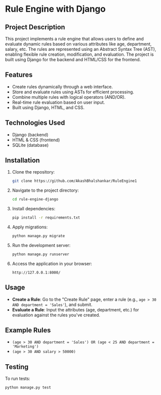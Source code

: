# Rule Engine with Django

## Project Description
This project implements a rule engine that allows users to define and evaluate dynamic rules based on various attributes like age, department, salary, etc. The rules are represented using an Abstract Syntax Tree (AST), enabling flexible rule creation, modification, and evaluation. The project is built using Django for the backend and HTML/CSS for the frontend.

## Features
- Create rules dynamically through a web interface.
- Store and evaluate rules using ASTs for efficient processing.
- Combine multiple rules with logical operators (AND/OR).
- Real-time rule evaluation based on user input.
- Built using Django, HTML, and CSS.

## Technologies Used
- Django (backend)
- HTML & CSS (frontend)
- SQLite (database)

## Installation
1. Clone the repository:
    ```bash
    git clone https://github.com/AkashBhalshankar/RuleEngine1
    ```

2. Navigate to the project directory:
    ```bash
    cd rule-engine-django
    ```

3. Install dependencies:
    ```bash
    pip install -r requirements.txt
    ```

4. Apply migrations:
    ```bash
    python manage.py migrate
    ```

5. Run the development server:
    ```bash
    python manage.py runserver
    ```

6. Access the application in your browser:
    ```
    http://127.0.0.1:8000/
    ```

## Usage
- **Create a Rule**: Go to the "Create Rule" page, enter a rule (e.g., `age > 30 AND department = 'Sales'`), and submit.
- **Evaluate a Rule**: Input the attributes (age, department, etc.) for evaluation against the rules you've created.

## Example Rules
- `(age > 30 AND department = 'Sales') OR (age < 25 AND department = 'Marketing')`
- `(age > 30 AND salary > 50000)`

## Testing
To run tests:
```bash
python manage.py test



